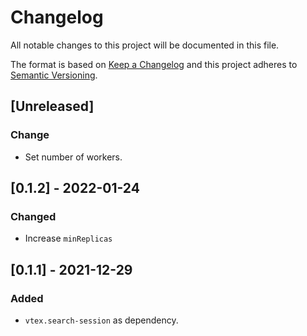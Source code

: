 # Changelog

All notable changes to this project will be documented in this file.

The format is based on [Keep a Changelog](http://keepachangelog.com/en/1.0.0/)
and this project adheres to [Semantic Versioning](http://semver.org/spec/v2.0.0.html).

## [Unreleased]

### Change
- Set number of workers.

## [0.1.2] - 2022-01-24


### Changed
- Increase `minReplicas`

## [0.1.1] - 2021-12-29

### Added
- `vtex.search-session` as dependency.

